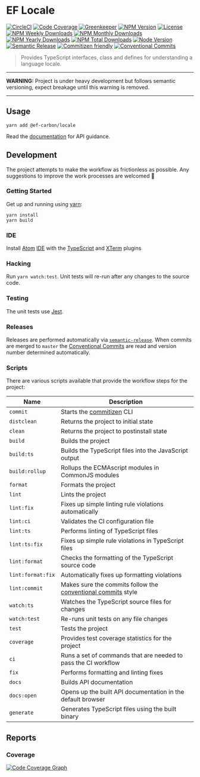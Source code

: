 # EF Locale

[![CircleCI][circleci-badge]][circleci]
[![Code Coverage][codecov-badge]][codecov]
[![Greenkeeper][greenkeeper-badge]][greenkeeper]
[![NPM Version][npm-version-badge]][npm]
[![License][license-badge]][license]
[![NPM Weekly Downloads][npm-downloads-week-badge]][npm]
[![NPM Monthly Downloads][npm-downloads-month-badge]][npm]
[![NPM Yearly Downloads][npm-downloads-year-badge]][npm]
[![NPM Total Downloads][npm-downloads-total-badge]][npm]
[![Node Version][node-version-badge]][node-version]
[![Semantic Release][semantic-release-badge]][semantic-release]
[![Commitizen friendly][commitizen-badge]][commitizen]
[![Conventional Commits][coventional-commits-badge]][coventional-commits]

> Provides TypeScript interfaces, class and defines for understanding a language locale.

---

**WARNING:** Project is under heavy development but follows semantic versioning, expect breakage until this warning is removed.

---

## Usage

```
yarn add @ef-carbon/locale
```

Read the [documentation][docs] for API guidance.

## Development

The project attempts to make the workflow as frictionless as possible. Any suggestions to improve the work processes are
welcomed :metal:

### Getting Started

Get up and running using [yarn][yarn]:

```
yarn install
yarn build
```

### IDE

Install [Atom][atom] [IDE][atom-ide] with the [TypeScript][atom-ide-typescript] and [XTerm][atom-xterm] plugins

### Hacking

Run `yarn watch:test`. Unit tests will re-run after any changes to the source code.

### Testing

The unit tests use [Jest][jest].

### Releases

Releases are performed automatically via [`semantic-release`][semantic-release]. When commits are merged to `master`
the [Conventional Commits][coventional-commits] are read and version number determined automatically.

### Scripts

There are various scripts available that provide the workflow steps for the project:

| Name               | Description                                                                                     |
| ------------------ | ----------------------------------------------------------------------------------------------- |
| `commit`           | Starts the [commitizen][commitizen] CLI                                                         |
| `distclean`        | Returns the project to initial state                                                            |
| `clean`            | Returns the project to postinstall state                                                        |
| `build`            | Builds the project                                                                              |
| `build:ts`         | Builds the TypeScript files into the JavaScript output                                          |
| `build:rollup`     | Rollups the ECMAscript modules in CommonJS modules                                              |
| `format`           | Formats the project                                                                             |
| `lint`             | Lints the project                                                                               |
| `lint:fix`         | Fixes up simple linting rule violations automatically                                           |
| `lint:ci`          | Validates the CI configuration file                                                             |
| `lint:ts`          | Performs linting of TypeScript files                                                            |
| `lint:ts:fix`      | Fixes up simple rule violations in TypeScript files                                             |
| `lint:format`      | Checks the formatting of the TypeScript source code                                             |
| `lint:format:fix`  | Automatically fixes up formatting violations                                                    |
| `lint:commit`      | Makes sure the commits follow the [conventional commits][coventional-commits] style             |
| `watch:ts`         | Watches the TypeScript source files for changes                                                 |
| `watch:test`       | Re-runs unit tests on any file changes                                                          |
| `test`             | Tests the project                                                                               |
| `coverage`         | Provides test coverage statistics for the project                                               |
| `ci`               | Runs a set of commands that are needed to pass the CI workflow                                  |
| `fix`              | Performs formatting and linting fixes                                                           |
| `docs`             | Builds API documentation                                                                        |
| `docs:open`        | Opens up the built API documentation in the default browser                                     |
| `generate`         | Generates TypeScript files using the built binary                                               |

## Reports

### Coverage

[![Code Coverage Graph][codecov-graph]][codecov]

[greenkeeper]: https://greenkeeper.io/
[greenkeeper-badge]: https://badges.greenkeeper.io/ef-carbon/locale.svg
[docs]: https://ef-carbon.github.io/locale/
[yarn]: https://yarnpkg.com
[npm]: https://www.npmjs.com/package/@ef-carbon/locale
[codecov]: https://codecov.io/gh/ef-carbon/locale
[codecov-badge]: https://img.shields.io/codecov/c/token/Re0IsMvcF1/github/ef-carbon/locale.svg
[codecov-graph]: https://codecov.io/gh/ef-carbon/locale/branch/master/graphs/commits.svg
[npm-version-badge]: https://img.shields.io/npm/v/@ef-carbon/locale.svg
[npm-downloads-week-badge]: https://img.shields.io/npm/dw/@ef-carbon/locale.svg
[npm-downloads-month-badge]: https://img.shields.io/npm/dm/@ef-carbon/locale.svg
[npm-downloads-year-badge]: https://img.shields.io/npm/dy/@ef-carbon/locale.svg
[npm-downloads-total-badge]: https://img.shields.io/npm/dt/@ef-carbon/locale.svg
[license]: https://choosealicense.com/licenses/mit/
[license-badge]: https://img.shields.io/npm/l/@ef-carbon/locale.svg
[node-version]: https://nodejs.org/en/download/releases/
[node-version-badge]: https://img.shields.io/node/v/@ef-carbon/locale.svg
[github-commits-badge]: https://img.shields.io/github/commits-since/ef-carbon/locale/latest.svg
[atom]: https://atom.io/
[atom-ide]: https://ide.atom.io/
[jest]: https://facebook.github.io/jest/
[atom-ide-typescript]: https://github.com/atom/ide-typescript
[atom-xterm]: https://atom.io/packages/atom-xterm
[circleci]: https://circleci.com/gh/ef-carbon/locale/tree/master
[circleci-badge]: https://img.shields.io/circleci/project/github/ef-carbon/locale.svg
[semantic-release]: https://github.com/semantic-release/semantic-release
[semantic-release-badge]: https://img.shields.io/badge/%20%20%F0%9F%93%A6%F0%9F%9A%80-semantic--release-e10079.svg
[commitizen]: http://commitizen.github.io/cz-cli/
[commitizen-badge]: https://img.shields.io/badge/commitizen-friendly-brightgreen.svg
[coventional-commits]: https://conventionalcommits.org
[coventional-commits-badge]: https://img.shields.io/badge/Conventional%20Commits-1.0.0-yellow.svg
